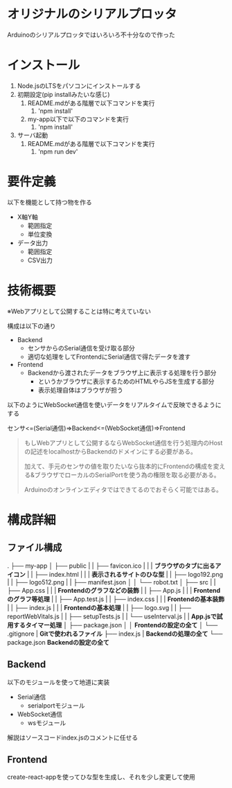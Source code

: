 # オリジナルのシリアルプロッタ
Arduinoのシリアルプロッタではいろいろ不十分なので作った

# インストール
1. Node.jsのLTSをパソコンにインストールする
2. 初期設定(pip installみたいな感じ)
   1. README.mdがある階層で以下コマンドを実行
      1. 'npm install'
   2. my-app以下で以下のコマンドを実行
      1. 'npm install'
3. サーバ起動
   1. README.mdがある階層で以下コマンドを実行
      1. 'npm run dev'

# 要件定義

以下を機能として持つ物を作る

- X軸Y軸
  - 範囲指定
  - 単位変換
- データ出力
  - 範囲指定
  - CSV出力

# 技術概要
※Webアプリとして公開することは特に考えていない

構成は以下の通り
- Backend
  - センサからのSerial通信を受け取る部分
  - 適切な処理をしてFrontendにSerial通信で得たデータを渡す
- Frontend
  - Backendから渡されたデータをブラウザ上に表示する処理を行う部分
    - というかブラウザに表示するためのHTMLやらJSを生成する部分
    - 表示処理自体はブラウザが担う

以下のようにWebSocket通信を使いデータをリアルタイムで反映できるようにする

センサ<=(Serial通信)=>Backend<=(WebSocket通信)=>Frontend

> もしWebアプリとして公開するならWebSocket通信を行う処理内のHostの記述をlocalhostからBackendのドメインにする必要がある。
> 
> 加えて、手元のセンサの値を取りたいなら抜本的にFrontendの構成を変える&ブラウザでローカルのSerialPortを使う為の権限を取る必要がある。
>
> Arduinoのオンラインエディタではできてるのでおそらく可能ではある。

# 構成詳細
## ファイル構成
.
├── my-app
│   ├── public
|   |   ├── favicon.ico
|   |   |   **ブラウザのタブに出るアイコン**
|   |   ├── index.html
|   |   |   **表示されるサイトのひな型**
|   |   ├── logo192.png
|   |   ├── logo512.png
|   |   ├── manifest.json
│   │   └── robot.txt
│   ├── src
|   |   ├── App.css
|   |   |   **Frontendのグラフなどの装飾**
|   |   ├── App.js
|   |   |   **Frontendのグラフ等処理**
|   |   ├── App.test.js
|   |   ├── index.css
|   |   |   **Frontendの基本装飾**
|   |   ├── index.js
|   |   |   **Frontendの基本処理**
|   |   ├── logo.svg
|   |   ├── reportWebVitals.js
|   |   ├── setupTests.js
|   |   └── useInterval.js
|   |       **App.jsで試用するタイマー処理**
│   ├── package.json
│   │   **Frontendの設定の全て**
│   └── .gitignore
|       **Gitで使われるファイル**
├── index.js
|   **Backendの処理の全て**
└── package.json
    **Backendの設定の全て**

## Backend
以下のモジュールを使って地道に実装

- Serial通信
  - serialportモジュール 
- WebSocket通信
  - wsモジュール

解説はソースコードindex.jsのコメントに任せる

## Frontend
create-react-appを使ってひな型を生成し、それを少し変更して使用
